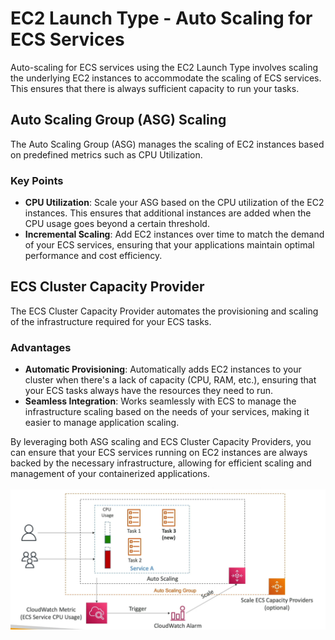 # EC2 Launch Type - Auto Scaling for ECS Services

Auto-scaling for ECS services using the EC2 Launch Type involves scaling the underlying EC2 instances to accommodate the scaling of ECS services. This ensures that there is always sufficient capacity to run your tasks.

## Auto Scaling Group (ASG) Scaling

The Auto Scaling Group (ASG) manages the scaling of EC2 instances based on predefined metrics such as CPU Utilization.

### Key Points

- **CPU Utilization**: Scale your ASG based on the CPU utilization of the EC2 instances. This ensures that additional instances are added when the CPU usage goes beyond a certain threshold.
- **Incremental Scaling**: Add EC2 instances over time to match the demand of your ECS services, ensuring that your applications maintain optimal performance and cost efficiency.

## ECS Cluster Capacity Provider

The ECS Cluster Capacity Provider automates the provisioning and scaling of the infrastructure required for your ECS tasks.

### Advantages

- **Automatic Provisioning**: Automatically adds EC2 instances to your cluster when there's a lack of capacity (CPU, RAM, etc.), ensuring that your ECS tasks always have the resources they need to run.
- **Seamless Integration**: Works seamlessly with ECS to manage the infrastructure scaling based on the needs of your services, making it easier to manage application scaling.

By leveraging both ASG scaling and ECS Cluster Capacity Providers, you can ensure that your ECS services running on EC2 instances are always backed by the necessary infrastructure, allowing for efficient scaling and management of your containerized applications.

![ECS EC2 Auto Scaling](../resources/images/ecs/ecs-auto-scaling.png)
